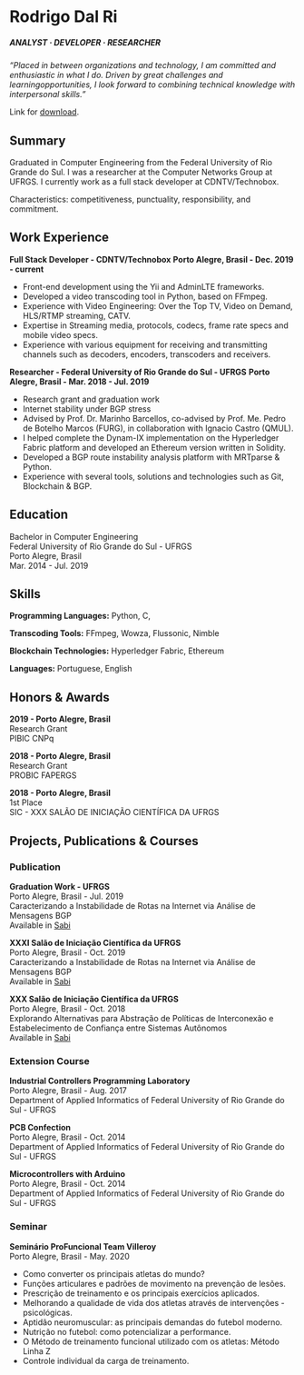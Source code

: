 # Rodrigo Dal Ri
##### ANALYST · DEVELOPER · RESEARCHER

_“Placed in between organizations and technology, I am committed and enthusiastic in what I do. Driven by great challenges and learningopportunities, I look forward to combining technical knowledge with interpersonal skills.”_

Link for [download](assets/doc/resume.pdf).

## Summary

Graduated in Computer Engineering from the Federal University of Rio Grande do Sul. I was a researcher at the Computer Networks Group at UFRGS. I currently work as a full stack developer at CDNTV/Technobox.


Characteristics: competitiveness, punctuality, responsibility, and commitment.

## Work Experience

**Full Stack Developer - CDNTV/Technobox**
**Porto Alegre, Brasil - Dec. 2019 - current**

- Front-end development using the Yii and AdminLTE frameworks.
- Developed a video transcoding tool in Python, based on FFmpeg.
- Experience with Video Engineering: Over the Top TV, Video on Demand, HLS/RTMP streaming, CATV.
- Expertise in Streaming media, protocols, codecs, frame rate specs and mobile video specs.
- Experience with various equipment for receiving and transmitting channels such as decoders, encoders, transcoders and receivers.


**Researcher - Federal University of Rio Grande do Sul - UFRGS**
**Porto Alegre, Brasil - Mar. 2018 - Jul. 2019**

- Research grant and graduation work
- Internet stability under BGP stress
- Advised by Prof. Dr. Marinho Barcellos, co-advised by Prof. Me. Pedro de Botelho Marcos (FURG), in collaboration with Ignacio Castro (QMUL).
- I helped complete the Dynam-IX implementation on the Hyperledger Fabric platform and developed an Ethereum version written in Solidity.
- Developed a BGP route instability analysis platform with MRTparse \& Python.
- Experience with several tools, solutions and technologies such as Git, Blockchain \& BGP.


## Education

Bachelor in Computer Engineering  
Federal University of Rio Grande do Sul - UFRGS  
Porto Alegre, Brasil  
Mar. 2014 - Jul. 2019  

## Skills

**Programming Languages:** Python, C,

**Transcoding Tools:** FFmpeg, Wowza, Flussonic, Nimble

**Blockchain Technologies:** Hyperledger Fabric, Ethereum

**Languages:** Portuguese, English

## Honors & Awards

**2019 - Porto Alegre, Brasil**  
Research Grant  
PIBIC CNPq  

**2018 - Porto Alegre, Brasil**  
Research Grant  
PROBIC FAPERGS  

**2018 - Porto Alegre, Brasil**  
1st Place  
SIC - XXX SALÃO DE INICIAÇÃO CIENTÍFICA DA UFRGS  

## Projects, Publications & Courses

### Publication

**Graduation Work - UFRGS**  
Porto Alegre, Brasil - Jul. 2019  
Caracterizando a Instabilidade de Rotas na Internet via Análise de Mensagens BGP  
Available in [Sabi](http://hdl.handle.net/10183/198526)  

**XXXI Salão de Iniciação Científica da UFRGS**  
Porto Alegre, Brasil - Oct. 2019  
Caracterizando a Instabilidade de Rotas na Internet via Análise de Mensagens BGP  
Available in [Sabi](http://hdl.handle.net/10183/209065)  

**XXX Salão de Iniciação Científica da UFRGS**  
Porto Alegre, Brasil - Oct. 2018  
Explorando Alternativas para Abstração de Políticas de Interconexão e Estabelecimento de Confiança entre Sistemas Autônomos  
Available in [Sabi](http://hdl.handle.net/10183/191045)  

### Extension Course

**Industrial Controllers Programming Laboratory**  
Porto Alegre, Brasil - Aug. 2017  
Department of Applied Informatics of Federal University of Rio Grande do Sul - UFRGS  

**PCB Confection**  
Porto Alegre, Brasil - Oct. 2014  
Department of Applied Informatics of Federal University of Rio Grande do Sul - UFRGS  

**Microcontrollers with Arduino**  
Porto Alegre, Brasil - Oct. 2014  
Department of Applied Informatics of Federal University of Rio Grande do Sul - UFRGS  

### Seminar

**Seminário ProFuncional Team Villeroy**  
Porto Alegre, Brasil - May. 2020  
- Como converter os principais atletas do mundo?
- Funções articulares e padrões de movimento na prevenção de lesões.
- Prescrição de treinamento e os principais exercícios aplicados.
- Melhorando a qualidade de vida dos atletas através de intervenções - psicológicas.
- Aptidão neuromuscular: as principais demandas do futebol moderno.
- Nutrição no futebol: como potencializar a performance.
- O Método de treinamento funcional utilizado com os atletas: Método Linha Z
- Controle individual da carga de treinamento.